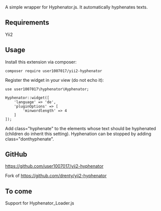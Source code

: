
A simple wrapper for Hyphenator.js. It automatically hyphenates texts.


## Requirements 

Yii2

## Usage 

Install this extension via composer:

    composer require user1007017/yii2-hyphenator

Register the widget in your view (do not echo it):
    
    use user1007017\hyphenator\Hyphenator;
   
    Hyphenator::widget([
        'language' => 'de',
        'pluginOptions' => [
            'minwordlength' => 4
        ]
    ]);


Add class="hyphenate" to the elements whose text should be hyphenated (children do inherit this setting). 
Hyphenation can be stopped by adding class="donthyphenate".

## GitHub 

https://github.com/user1007017/yii2-hyphenator

Fork of 
https://github.com/drenty/yii2-hyphenator

## To come 

Support for Hyphenator_Loader.js
